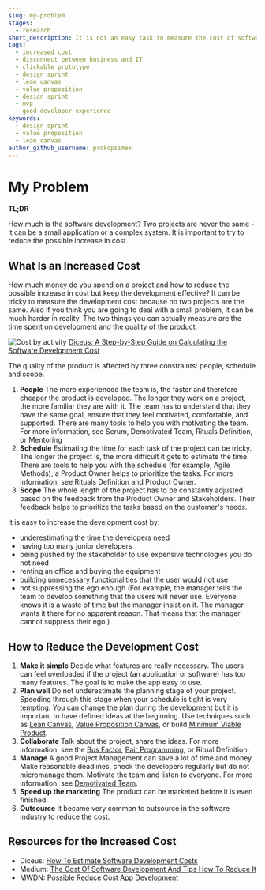 ```yaml
---
slug: my-problem
stages:
  - research
short_description: It is not an easy task to measure the cost of software development. Two projects are never the same, it can be a small application or a complex system. It is important to try to reduce the possible increase in cost.
tags:
  - increased cost
  - disconnect between business and IT
  - clickable prototype
  - design sprint
  - lean canvas
  - value proposition
  - design sprint
  - mvp
  - good developer experience
keywords:
  - design sprint
  - value proposition
  - lean canvas
author_github_username: prokopsimek
---
```


# My Problem

**TL;DR**

How much is the software development? Two projects are never the same - it can be a small application or a complex system. It is important to try to reduce the possible increase in cost.

## What Is an Increased Cost

How much money do you spend on a project and how to reduce the possible increase in cost but keep the development effective? It can be tricky to measure the development cost because no two projects are the same. Also if you think you are going to deal with a small problem, it can be much harder in reality. The two things you can actually measure are the time spent on development and the quality of the product.

![Cost by activity](/files/cost.png)
[Diceus: A Step-by-Step Guide on Calculating the Software Development Cost](https://diceus.com/how-to-estimate-software-development-costs/)

The quality of the product is affected by three constraints: people, schedule and scope.

1. **People**
   The more experienced the team is, the faster and therefore cheaper the product is developed. The longer they work on a project, the more familiar they are with it. The team has to understand that they have the same goal, ensure that they feel motivated, comfortable, and supported. There are many tools to help you with motivating the team.
   For more information, see Scrum, Demotivated Team, Rituals Definition, or Mentoring
2. **Schedule**
   Estimating the time for each task of the project can be tricky. The longer the project is, the more difficult it gets to estimate the time. There are tools to help you with the schedule (for example, Agile Methods), a Product Owner helps to prioritize the tasks. For more information, see Rituals Definition and Product Owner.
3. **Scope**
   The whole length of the project has to be constantly adjusted based on the feedback from the Product Owner and Stakeholders. Their feedback helps to prioritize the tasks based on the customer's needs.

It is easy to increase the development cost by:

- underestimating the time the developers need
- having too many junior developers
- being pushed by the stakeholder to use expensive technologies you do not need
- renting an office and buying the equipment
- building unnecessary functionalities that the user would not use
- not suppressing the ego enough (For example, the manager tells the team to develop something that the users will never use. Everyone knows it is a waste of time but the manager insist on it. The manager wants it there for no apparent reason. That means that the manager cannot suppress their ego.)

## How to Reduce the Development Cost

1. **Make it simple**
   Decide what features are really necessary. The users can feel overloaded if the project (an application or software) has too many features. The goal is to make the app easy to use.
2. **Plan well**
   Do not underestimate the planning stage of your project. Speeding through this stage when your schedule is tight is very tempting. You can change the plan during the development but it is important to have defined ideas at the beginning.
   Use techniques such as [Lean Canvas](/practices/lean-canvas), [Value Proposition Canvas](/practices/value-proposition), or build [Minimum Viable Product](/practices/minimum-viable-product).
3. **Collaborate**
   Talk about the project, share the ideas.
   For more information, see the [Bus Factor](/practices/bus-factor), [Pair Programming](/practices/pair-programming), or Ritual Definition.
4. **Manage**
   A good Project Management can save a lot of time and money. Make reasonable deadlines, check the developers regularly but do not micromanage them. Motivate the team and listen to everyone.
   For more information, see [Demotivated Team](/problems/demotivated-team).
5. **Speed up the marketing**
   The product can be marketed before it is even finished.
6. **Outsource**
   It became very common to outsource in the software industry to reduce the cost.

## Resources for the Increased Cost

- Diceus: [How To Estimate Software Development Costs](https://diceus.com/how-to-estimate-software-development-costs/)
- Medium: [The Cost Of Software Development And Tips How To Reduce It](https://medium.com/grand-parade/the-cost-of-software-development-and-tips-how-to-reduce-it-60ba44e85948)
- MWDN: [Possible Reduce Cost App Development](https://mwdn.com/possible-reduce-cost-app-development/)
